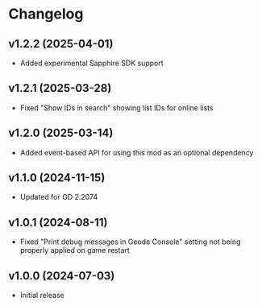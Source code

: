 # Changelog
## <cg>v1.2.2</c> (2025-04-01)
* Added experimental Sapphire SDK support

## <cg>v1.2.1</c> (2025-03-28)
* Fixed "Show IDs in search" showing list IDs for online lists

## <cg>v1.2.0</c> (2025-03-14)
* Added event-based API for using this mod as an optional dependency

## <cg>v1.1.0</c> (2024-11-15)
* Updated for GD 2.2074

## <cg>v1.0.1</c> (2024-08-11)
* Fixed "Print debug messages in Geode Console" setting not being properly applied on game restart

## <cg>v1.0.0</c> (2024-07-03)
* Initial release